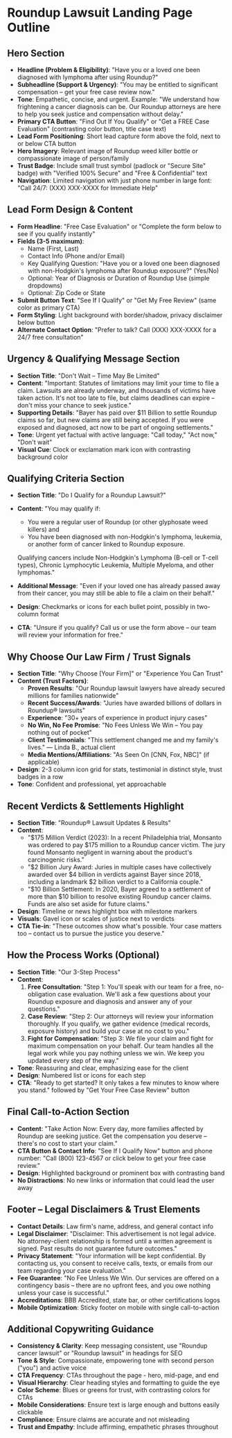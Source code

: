 # Roundup Lawsuit Landing Page Outline

## Hero Section
- **Headline (Problem & Eligibility)**: "Have you or a loved one been diagnosed with lymphoma after using Roundup?"
- **Subheadline (Support & Urgency)**: "You may be entitled to significant compensation – get your free case review now."
- **Tone**: Empathetic, concise, and urgent. Example: "We understand how frightening a cancer diagnosis can be. Our Roundup attorneys are here to help you seek justice and compensation without delay."
- **Primary CTA Button**: "Find Out If You Qualify" or "Get a FREE Case Evaluation" (contrasting color button, title case text)
- **Lead Form Positioning**: Short lead capture form above the fold, next to or below CTA button
- **Hero Imagery**: Relevant image of Roundup weed killer bottle or compassionate image of person/family
- **Trust Badge**: Include small trust symbol (padlock or "Secure Site" badge) with "Verified 100% Secure" and "Free & Confidential" text
- **Navigation**: Limited navigation with just phone number in large font: "Call 24/7: (XXX) XXX-XXXX for Immediate Help"

## Lead Form Design & Content
- **Form Headline**: "Free Case Evaluation" or "Complete the form below to see if you qualify instantly"
- **Fields (3-5 maximum)**:
  - Name (First, Last)
  - Contact Info (Phone and/or Email)
  - Key Qualifying Question: "Have you or a loved one been diagnosed with non-Hodgkin's lymphoma after Roundup exposure?" (Yes/No)
  - Optional: Year of Diagnosis or Duration of Roundup Use (simple dropdowns)
  - Optional: Zip Code or State
- **Submit Button Text**: "See If I Qualify" or "Get My Free Review" (same color as primary CTA)
- **Form Styling**: Light background with border/shadow, privacy disclaimer below button
- **Alternate Contact Option**: "Prefer to talk? Call (XXX) XXX-XXXX for a 24/7 free consultation"

## Urgency & Qualifying Message Section
- **Section Title**: "Don't Wait – Time May Be Limited"
- **Content**: "Important: Statutes of limitations may limit your time to file a claim. Lawsuits are already underway, and thousands of victims have taken action. It's not too late to file, but claims deadlines can expire – don't miss your chance to seek justice."
- **Supporting Details**: "Bayer has paid over $11 Billion to settle Roundup claims so far, but new claims are still being accepted. If you were exposed and diagnosed, act now to be part of ongoing settlements."
- **Tone**: Urgent yet factual with active language: "Call today," "Act now," "Don't wait"
- **Visual Cue**: Clock or exclamation mark icon with contrasting background color

## Qualifying Criteria Section
- **Section Title**: "Do I Qualify for a Roundup Lawsuit?"
- **Content**: "You may qualify if:
  - You were a regular user of Roundup (or other glyphosate weed killers) and
  - You have been diagnosed with non-Hodgkin's lymphoma, leukemia, or another form of cancer linked to Roundup exposure.
  
  Qualifying cancers include Non-Hodgkin's Lymphoma (B-cell or T-cell types), Chronic Lymphocytic Leukemia, Multiple Myeloma, and other lymphomas."
- **Additional Message**: "Even if your loved one has already passed away from their cancer, you may still be able to file a claim on their behalf."
- **Design**: Checkmarks or icons for each bullet point, possibly in two-column format
- **CTA**: "Unsure if you qualify? Call us or use the form above – our team will review your information for free."

## Why Choose Our Law Firm / Trust Signals
- **Section Title**: "Why Choose [Your Firm]" or "Experience You Can Trust"
- **Content (Trust Factors)**:
  - **Proven Results**: "Our Roundup lawsuit lawyers have already secured millions for families nationwide"
  - **Recent Success/Awards**: "Juries have awarded billions of dollars in Roundup® lawsuits"
  - **Experience**: "30+ years of experience in product injury cases"
  - **No Win, No Fee Promise**: "No Fees Unless We Win – You pay nothing out of pocket"
  - **Client Testimonials**: "This settlement changed me and my family's lives." — Linda B., actual client
  - **Media Mentions/Affiliations**: "As Seen On [CNN, Fox, NBC]" (if applicable)
- **Design**: 2-3 column icon grid for stats, testimonial in distinct style, trust badges in a row
- **Tone**: Confident and professional, yet approachable

## Recent Verdicts & Settlements Highlight
- **Section Title**: "Roundup® Lawsuit Updates & Results"
- **Content**:
  - "$175 Million Verdict (2023): In a recent Philadelphia trial, Monsanto was ordered to pay $175 million to a Roundup cancer victim. The jury found Monsanto negligent in warning about the product's carcinogenic risks."
  - "$2 Billion Jury Award: Juries in multiple cases have collectively awarded over $4 billion in verdicts against Bayer since 2018, including a landmark $2 billion verdict to a California couple."
  - "$10 Billion Settlement: In 2020, Bayer agreed to a settlement of more than $10 billion to resolve existing Roundup cancer claims. Funds are also set aside for future claims."
- **Design**: Timeline or news highlight box with milestone markers
- **Visuals**: Gavel icon or scales of justice next to verdicts
- **CTA Tie-in**: "These outcomes show what's possible. Your case matters too – contact us to pursue the justice you deserve."

## How the Process Works (Optional)
- **Section Title**: "Our 3-Step Process"
- **Content**:
  1. **Free Consultation**: "Step 1: You'll speak with our team for a free, no-obligation case evaluation. We'll ask a few questions about your Roundup exposure and diagnosis and answer any of your questions."
  2. **Case Review**: "Step 2: Our attorneys will review your information thoroughly. If you qualify, we gather evidence (medical records, exposure history) and build your case at no cost to you."
  3. **Fight for Compensation**: "Step 3: We file your claim and fight for maximum compensation on your behalf. Our team handles all the legal work while you pay nothing unless we win. We keep you updated every step of the way."
- **Tone**: Reassuring and clear, emphasizing ease for the client
- **Design**: Numbered list or icons for each step
- **CTA**: "Ready to get started? It only takes a few minutes to know where you stand." followed by "Get Your Free Case Review" button

## Final Call-to-Action Section
- **Content**: "Take Action Now: Every day, more families affected by Roundup are seeking justice. Get the compensation you deserve – there's no cost to start your claim."
- **CTA Button & Contact Info**: "See If I Qualify Now" button and phone number: "Call (800) 123-4567 or click below to get your free case review."
- **Design**: Highlighted background or prominent box with contrasting band
- **No Distractions**: No new links or information that could lead the user away

## Footer – Legal Disclaimers & Trust Elements
- **Contact Details**: Law firm's name, address, and general contact info
- **Legal Disclaimer**: "Disclaimer: This advertisement is not legal advice. No attorney-client relationship is formed until a written agreement is signed. Past results do not guarantee future outcomes."
- **Privacy Statement**: "Your information will be kept confidential. By contacting us, you consent to receive calls, texts, or emails from our team regarding your case evaluation."
- **Fee Guarantee**: "No Fee Unless We Win. Our services are offered on a contingency basis – there are no upfront fees, and you owe nothing unless your case is successful."
- **Accreditations**: BBB Accredited, state bar, or other certifications logos
- **Mobile Optimization**: Sticky footer on mobile with single call-to-action

## Additional Copywriting Guidance
- **Consistency & Clarity**: Keep messaging consistent, use "Roundup cancer lawsuit" or "Roundup lawsuit" in headings for SEO
- **Tone & Style**: Compassionate, empowering tone with second person ("you") and active voice
- **CTA Frequency**: CTAs throughout the page - hero, mid-page, and end
- **Visual Hierarchy**: Clear heading styles and formatting to guide the eye
- **Color Scheme**: Blues or greens for trust, with contrasting colors for CTAs
- **Mobile Considerations**: Ensure text is large enough and buttons easily clickable
- **Compliance**: Ensure claims are accurate and not misleading
- **Trust and Empathy**: Include affirming, empathetic phrases throughout 
